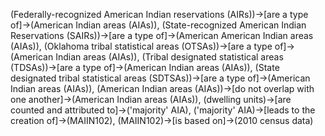 (Federally-recognized American Indian reservations (AIRs))->[are a type of]->(American Indian areas (AIAs)), (State-recognized American Indian Reservations (SAIRs))->[are a type of]->(American American Indian areas (AIAs)), (Oklahoma tribal statistical areas (OTSAs))->[are a type of]->(American Indian areas (AIAs)), (Tribal designated statistical areas (TDSAs))->[are a type of]->(American Indian areas (AIAs)), (State designated tribal statistical areas (SDTSAs))->[are a type of]->(American Indian areas (AIAs)), (American Indian areas (AIAs))->[do not overlap with one another]->(American Indian areas (AIAs)), (dwelling units)->[are counted and attributed to]->('majority' AIA), ('majority' AIA)->[leads to the creation of]->(MAIIN102), (MAIIN102)->[is based on]->(2010 census data)